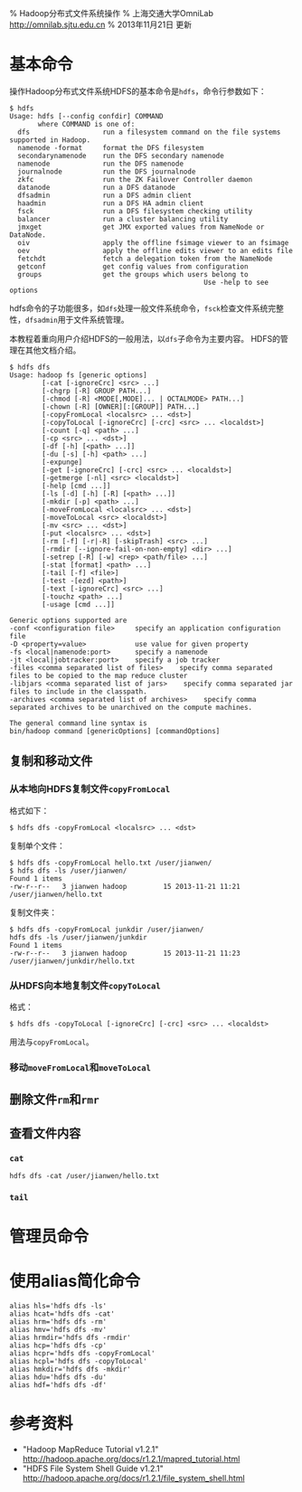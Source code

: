 % Hadoop分布式文件系统操作
% 上海交通大学OmniLab\
<http://omnilab.sjtu.edu.cn>
% 2013年11月21日 更新

基本命令
======

操作Hadoop分布式文件系统HDFS的基本命令是```hdfs```，命令行参数如下：

	$ hdfs      
	Usage: hdfs [--config confdir] COMMAND
	       where COMMAND is one of:
	  dfs                  run a filesystem command on the file systems supported in Hadoop.
	  namenode -format     format the DFS filesystem
	  secondarynamenode    run the DFS secondary namenode
	  namenode             run the DFS namenode
	  journalnode          run the DFS journalnode
	  zkfc                 run the ZK Failover Controller daemon
	  datanode             run a DFS datanode
	  dfsadmin             run a DFS admin client
	  haadmin              run a DFS HA admin client
	  fsck                 run a DFS filesystem checking utility
	  balancer             run a cluster balancing utility
	  jmxget               get JMX exported values from NameNode or DataNode.
	  oiv                  apply the offline fsimage viewer to an fsimage
	  oev                  apply the offline edits viewer to an edits file
	  fetchdt              fetch a delegation token from the NameNode
	  getconf              get config values from configuration
	  groups               get the groups which users belong to
	                                                Use -help to see options

hdfs命令的子功能很多，如```dfs```处理一般文件系统命令，```fsck```检查文件系统完整性，```dfsadmin```用于文件系统管理。

本教程着重向用户介绍HDFS的一般用法，以```dfs```子命令为主要内容。
HDFS的管理在其他文档介绍。

	$ hdfs dfs   
	Usage: hadoop fs [generic options]
	        [-cat [-ignoreCrc] <src> ...]
	        [-chgrp [-R] GROUP PATH...]
	        [-chmod [-R] <MODE[,MODE]... | OCTALMODE> PATH...]
	        [-chown [-R] [OWNER][:[GROUP]] PATH...]
	        [-copyFromLocal <localsrc> ... <dst>]
	        [-copyToLocal [-ignoreCrc] [-crc] <src> ... <localdst>]
	        [-count [-q] <path> ...]
	        [-cp <src> ... <dst>]
	        [-df [-h] [<path> ...]]
	        [-du [-s] [-h] <path> ...]
	        [-expunge]
	        [-get [-ignoreCrc] [-crc] <src> ... <localdst>]
	        [-getmerge [-nl] <src> <localdst>]
	        [-help [cmd ...]]
	        [-ls [-d] [-h] [-R] [<path> ...]]
	        [-mkdir [-p] <path> ...]
	        [-moveFromLocal <localsrc> ... <dst>]
	        [-moveToLocal <src> <localdst>]
	        [-mv <src> ... <dst>]
	        [-put <localsrc> ... <dst>]
	        [-rm [-f] [-r|-R] [-skipTrash] <src> ...]
	        [-rmdir [--ignore-fail-on-non-empty] <dir> ...]
	        [-setrep [-R] [-w] <rep> <path/file> ...]
	        [-stat [format] <path> ...]
	        [-tail [-f] <file>]
	        [-test -[ezd] <path>]
	        [-text [-ignoreCrc] <src> ...]
	        [-touchz <path> ...]
	        [-usage [cmd ...]]
	
	Generic options supported are
	-conf <configuration file>     specify an application configuration file
	-D <property=value>            use value for given property
	-fs <local|namenode:port>      specify a namenode
	-jt <local|jobtracker:port>    specify a job tracker
	-files <comma separated list of files>    specify comma separated files to be copied to the map reduce cluster
	-libjars <comma separated list of jars>    specify comma separated jar files to include in the classpath.
	-archives <comma separated list of archives>    specify comma separated archives to be unarchived on the compute machines.
	
	The general command line syntax is
	bin/hadoop command [genericOptions] [commandOptions]

复制和移动文件
------

### 从本地向HDFS复制文件```copyFromLocal```

格式如下：

	$ hdfs dfs -copyFromLocal <localsrc> ... <dst>

复制单个文件：

	$ hdfs dfs -copyFromLocal hello.txt /user/jianwen/
	$ hdfs dfs -ls /user/jianwen/
	Found 1 items
	-rw-r--r--   3 jianwen hadoop         15 2013-11-21 11:21 /user/jianwen/hello.txt
	
复制文件夹：
	
	$ hdfs dfs -copyFromLocal junkdir /user/jianwen/
	hdfs dfs -ls /user/jianwen/junkdir 
	Found 1 items
	-rw-r--r--   3 jianwen hadoop         15 2013-11-21 11:23 /user/jianwen/junkdir/hello.txt

### 从HDFS向本地复制文件```copyToLocal```

格式：

	$ hdfs dfs -copyToLocal [-ignoreCrc] [-crc] <src> ... <localdst>

用法与```copyFromLocal```。


### 移动```moveFromLocal```和```moveToLocal```

删除文件```rm```和```rmr```
-----

查看文件内容
------

### ```cat```

	hdfs dfs -cat /user/jianwen/hello.txt

### ```tail``` 

管理员命令
======

使用alias简化命令
======

	alias hls='hdfs dfs -ls'
	alias hcat='hdfs dfs -cat'
	alias hrm='hdfs dfs -rm'
	alias hmv='hdfs dfs -mv'
	alias hrmdir='hdfs dfs -rmdir'
	alias hcp='hdfs dfs -cp'
	alias hcpr='hdfs dfs -copyFromLocal'
	alias hcpl='hdfs dfs -copyToLocal'
	alias hmkdir='hdfs dfs -mkdir'
	alias hdu='hdfs dfs -du'
	alias hdf='hdfs dfs -df'

参考资料
======

* "Hadoop MapReduce Tutorial v1.2.1" <http://hadoop.apache.org/docs/r1.2.1/mapred_tutorial.html>
* "HDFS File System Shell Guide v1.2.1" <http://hadoop.apache.org/docs/r1.2.1/file_system_shell.html>
